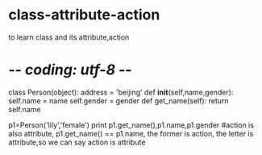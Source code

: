 # class-attribute-action
to learn class and its attribute,action
# -*- coding: utf-8 -*-
class Person(object):
     address = 'beijing'
     def __init__(self,name,gender):
          self.name = name
          self.gender = gender
     def get_name(self):
          return self.name

p1=Person('lily','female')
print p1.get_name(),p1.name,p1.gender
#action is also attribute, p1.get_name() == p1.name, the former is action, the letter is attribute,so we can say action is attribute
